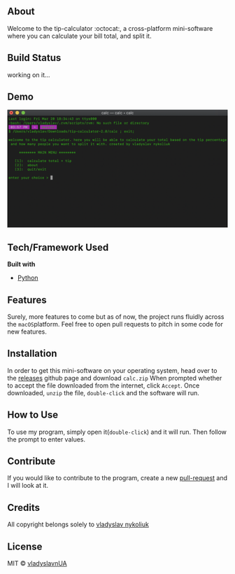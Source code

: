 ## About

Welcome to the tip-calculator :octocat:, a cross-platform mini-software where you can calculate your bill total, and split it.

## Build Status
working on it...

## Demo
[![video demo](tipcalc-display-img.png)](https://youtu.be/53_-4U-qtWY)

## Tech/Framework Used
<b>Built with</b>
- [Python](https://www.python.org/)

## Features
Surely, more features to come but as of now, the project runs fluidly across the ```macOS```platform. Feel free to open pull requests to pitch in some code for new features.

## Installation
In order to get this mini-software on your operating system, head over to the [releases](https://github.com/vladyslavnUA/tip-calculator/releases) github page and download ```calc.zip```
When prompted whether to accept the file downloaded from the internet, click ```Accept```.
Once downloaded, ```unzip``` the file, ```double-click``` and the software will run.

## How to Use
To use my program, simply open it(```double-click```) and it will run. Then follow the prompt to enter values.

## Contribute
If you would like to contribute to the program, create a new [pull-request](https://github.com/vladyslavnUA/tip-calculator/pulls) and I will look at it.

## Credits
All copyright belongs solely to [vladyslav nykoliuk](https://github.com/vladyslavnUA?tab=repositories)

## License
MIT © [vladyslavnUA](https://github.com/vladyslavnUA)
